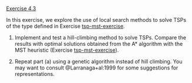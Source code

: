[Exercise 4.3](ex_3/)

In this exercise, we explore the use of local search methods to solve
TSPs of the type defined in Exercise [tsp-mst-exercise](#/).

1.  Implement and test a hill-climbing method to solve TSPs. Compare the
    results with optimal solutions obtained from the A* algorithm with
    the MST heuristic (Exercise [tsp-mst-exercise](#/)).

2.  Repeat part (a) using a genetic algorithm instead of hill climbing.
    You may want to consult @Larranaga+al:1999 for some suggestions for representations.
